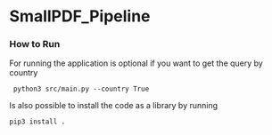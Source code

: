 # SmallPDF_Pipeline

### How to Run

For running the application is optional if you want to get the query by country

```
 python3 src/main.py --country True 
 ```

Is also possible to install the code as a library by running

```
pip3 install .
```